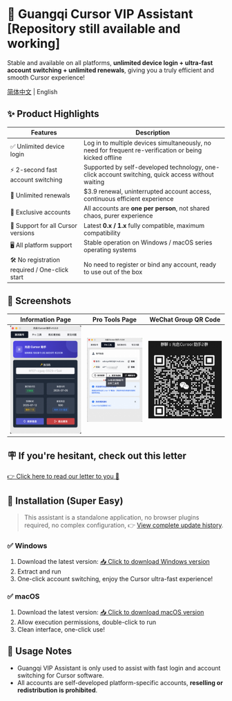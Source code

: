 # 🚀 Guangqi Cursor VIP Assistant [Repository still available and working]

Stable and available on all platforms, **unlimited device login + ultra-fast account switching + unlimited renewals**, giving you a truly efficient and smooth Cursor experience!

[简体中文](./README.md) | English

## ✨ Product Highlights

| Features                 | Description                                            |
| ---------------------- | ----------------------------------------------- |
| ✅ Unlimited device login        | Log in to multiple devices simultaneously, no need for frequent re-verification or being kicked offline    |
| ⚡ 2-second fast account switching        | Supported by self-developed technology, one-click account switching, quick access without waiting      |
| 🔁 Unlimited renewals            | $3.9 renewal, uninterrupted account access, continuous efficient experience              |
| 🧍 Exclusive accounts            | All accounts are **one per person**, not shared chaos, purer experience |
| 🧩 Support for all Cursor versions  | Latest **0.x / 1.x** fully compatible, maximum compatibility         |
| 🖥️ All platform support          | Stable operation on Windows / macOS series operating systems          |
| 🛠️ No registration required / One-click start | No need to register or bind any account, ready to use out of the box              |

## 📸 Screenshots

| Information Page            | Pro Tools Page        | WeChat Group QR Code        |
| ------------------- | ------------------- | ----------------------- |
| ![](./assets/1.jpg) | ![](./assets/2.jpg) | ![](./assets/wxqun.png) |

## 🪧 If you're hesitant, check out this letter
<a href="https://gleijfm8le.feishu.cn/docx/WBVCdkHcDozuFqxygWFcOY6hnJf#Vezyd8Sj5ope52xXGRNcuKDTnTh" target="_blank">👉 Click here to read our letter to you 💌</a>

## 🧩 Installation (Super Easy)

> This assistant is a standalone application, no browser plugins required, no complex configuration, 👉 [View complete update history](./CHANGELOG.md).

### ✅ Windows

1. Download the latest version: [📥 Click to download Windows version](https://gleijfm8le.feishu.cn/docx/WBVCdkHcDozuFqxygWFcOY6hnJf)
2. Extract and run
3. One-click account switching, enjoy the Cursor ultra-fast experience!

### ✅ macOS

1. Download the latest version: [📥 Click to download macOS version](https://gleijfm8le.feishu.cn/docx/WBVCdkHcDozuFqxygWFcOY6hnJf)
2. Allow execution permissions, double-click to run
3. Clean interface, one-click use!

## 📌 Usage Notes

- Guangqi VIP Assistant is only used to assist with fast login and account switching for Cursor software.
- All accounts are self-developed platform-specific accounts, **reselling or redistribution is prohibited**. 